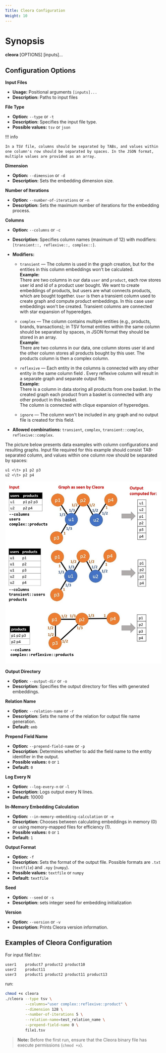 ```yaml
---
Title: Cleora Configuration
Weight: 10
---
```


# Synopsis

**cleora** [OPTIONS] [inputs]...

## Configuration Options

**Input Files**  

 - **Usage:** Positional arguments `[inputs]...` 
 - **Description:** Paths to input files  

**File Type**  

   - **Option:** `--type` or `-t`
   - **Description:** Specifies the input file type.
   - **Possible values:** `tsv` or `json`

!!! info   

    In a TSV file, columns should be separated by TABs, and values within one column's row should be separated by spaces. In the JSON format, multiple values are provided as an array.  

**Dimension**  

   - **Option:** `--dimension` or `-d`
   - **Description:** Sets the embedding dimension size.

**Number of Iterations**  

   - **Option:** `--number-of-iterations` or `-n`
   - **Description:** Sets the maximum number of iterations for the embedding process.

**Columns**  

   - **Option:** `--columns` or `-c`
   - **Description:** Specifies column names (maximum of 12) with modifiers: `[transient::, reflexive::, complex::]`.
   - **Modifiers:**
     - `transient` — The column is used in the graph creation, but for the entities in this column embeddings won't be calculated.  
       **Example:**  
       There are two columns in our data `user` and `product`, 
       each row stores user id and id of a product user bought. We want to 
       create embeddings of products, but users are what connects products, 
       which are bought together. `User` is then a transient column used to 
       create graph and compute product embeddings. In this case user 
       embeddings won't be created. 
       Transient columns are connected with star expansion of hyperedges.  

     - `complex` — The column contains multiple entities (e.g., products, brands, transactions); in TSV format entities within the same column should be separated by spaces, in JSON format they should be stored in an array.  
       **Example:**   
       There are two columns in our data, one column stores user id and 
       the other column stores all products bought by this user. The products 
       column is then a complex column.

     - `reflexive` — Each entity in the columns is connected with any other entity in the same column field . Every reflexive column will result in a separate graph and separate output file.  
       **Example:**   
       There is a column in data storing all products from one 
       basket. In the created graph each product from a basket is connected 
       with any other product in this basket.  
       The column is connected with clique expansion of hyperedges.

     - `ignore` — The column won't be included in any graph and no output file is created for this field.

   - **Allowed combinations:** `transient`, `complex`, `transient::complex`, `reflexive::complex`.

   The picture below presents data examples with column configurations and resulting graphs. Input file required for this example should consist TAB-separated column, and values within one column row should be separated by spaces:

   ```
   u1 <\t> p1 p2 p3
   u2 <\t> p2 p4
   ```

   ![examples use case of column modifiers](_static/cleora-columns.png)

**Output Directory**  

   - **Option:** `--output-dir` or `-o`
   - **Description:** Specifies the output directory for files with generated embeddings.

**Relation Name**  

   - **Option:** `--relation-name` or `-r`
   - **Description:** Sets the name of the relation for output file name generation.
   - **Default:** `emb`

**Prepend Field Name**  

   - **Option:** `--prepend-field-name` or `-p`
   - **Description:** Determines whether to add the field name to the entity identifier in the output.
   - **Possible values:** `0` or `1`
   - **Default:** `0`

**Log Every N**  

   - **Option:** `--log-every-n` or `-l`
   - **Description:** Logs output every N lines.
   - **Default:** 10000

**In-Memory Embedding Calculation**  

   - **Option:** `--in-memory-embedding-calculation` or `-e`
   - **Description:** Chooses between calculating embeddings in memory (0) or using memory-mapped files for efficiency (1). 
   - **Possible values:** `0` or `1`
   - **Default:** `1`

**Output Format**  

   - **Option:** `-f`
   - **Description:** Sets the format of the output file. Possible formats are `.txt` (`textfile`) and `.npy` (`numpy`). 
   - **Possible values:** `textfile` or `numpy`
   - **Default:** `textfile`

**Seed**

   - **Option:** `--seed` or `-s`
   - **Description:** sets integer seed for embedding initialization

**Version**

   - **Option:** `--version` or `-v`
   - **Description:** Prints Cleora version information. 

## Examples of Cleora Configuration

For input file1.tsv:
```
user1    product7 product2 product10
user2    product11
user3    product1 product2 product11 product13
```
run:
```bash
chmod +x cleora
./cleora --type tsv \
         --columns="user complex::reflexive::product" \
         --dimension 128 \
         --number-of-iterations 5 \
         --relation-name=test_relation_name \
         --prepend-field-name 0 \
         file1.tsv 
```

> **Note:** Before the first run, ensure that the Cleora binary file has execute permissions (`chmod +x`). 

